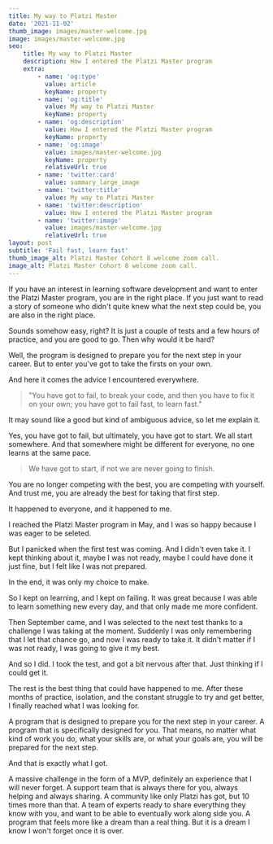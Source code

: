 ```yaml
---
title: My way to Platzi Master
date: '2021-11-02'
thumb_image: images/master-welcome.jpg
image: images/master-welcome.jpg
seo:
    title: My way to Platzi Master
    description: How I entered the Platzi Master program
    extra:
        - name: 'og:type'
          value: article
          keyName: property
        - name: 'og:title'
          value: My way to Platzi Master
          keyName: property
        - name: 'og:description'
          value: How I entered the Platzi Master program
          keyName: property
        - name: 'og:image'
          value: images/master-welcome.jpg
          keyName: property
          relativeUrl: true
        - name: 'twitter:card'
          value: summary_large_image
        - name: 'twitter:title'
          value: My way to Platzi Master
        - name: 'twitter:description'
          value: How I entered the Platzi Master program
        - name: 'twitter:image'
          value: images/master-welcome.jpg
          relativeUrl: true
layout: post
subtitle: 'Fail fast, learn fast'
thumb_image_alt: Platzi Master Cohort 8 welcome zoom call.
image_alt: Platzi Master Cohort 8 welcome zoom call.
---
```


If you have an interest in learning software development and want to enter the Platzi Master program, you are in the right place.
If you just want to read a story of someone who didn't quite knew what the next step could be, you are also in the right place.

Sounds somehow easy, right? It is just a couple of tests and a few hours of practice, and you are good to go.
Then why would it be hard?

Well, the program is designed to prepare you for the next step in your career.
But to enter you've got to take the firsts on your own.

And here it comes the advice I encountered everywhere.

> "You have got to fail, to break your code, and then you have to fix it on your own; you have got to fail fast, to learn fast."

It may sound like a good but kind of ambiguous advice, so let me explain it.

Yes, you have got to fail, but ultimately, you have got to start.
We all start somewhere.
And that somewhere might be different for everyone, no one learns at the same pace.

> We have got to start, if not we are never going to finish.

You are no longer competing with the best, you are competing with yourself.
And trust me, you are already the best for taking that first step.

It happened to everyone, and it happened to me.

I reached the Platzi Master program in May, and I was so happy because I was eager to be seleted.

But I panicked when the first test was coming. And I didn't even take it.
I kept thinking about it, maybe I was not ready, maybe I could have done it just fine, but I felt like I was not prepared.

In the end, it was only my choice to make.

So I kept on learning, and I kept on failing.
It was great because I was able to learn something new every day, and that only made me more confident.

Then September came, and I was selected to the next test thanks to a challenge I was taking at the moment.
Suddenly I was only remembering that I let that chance go, and now I was ready to take it.
It didn't matter if I was not ready, I was going to give it my best.

And so I did. I took the test, and got a bit nervous after that. Just thinking if I could get it.

The rest is the best thing that could have happened to me.
After these months of practice, isolation, and the constant struggle to try and get better, I finally reached what I was looking for.

A program that is designed to prepare you for the next step in your career.
A program that is specifically designed for you.
That means, no matter what kind of work you do, what your skills are, or what your goals are, you will be prepared for the next step.

And that is exactly what I got.

A massive challenge in the form of a MVP, definitely an experience that I will never forget.
A support team that is always there for you, always helping and always sharing.
A community like only Platzi has got, but 10 times more than that.
A team of experts ready to share everything they know with you, and want to be able to eventually work along side you.
A program that feels more like a dream than a real thing.
But it is a dream I know I won't forget once it is over.
